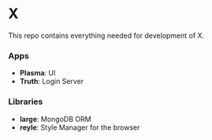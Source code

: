# X

This repo contains everything needed for development of X.

### Apps
- __Plasma__: UI
- __Truth__: Login Server

### Libraries
- __large__: MongoDB ORM
- __reyle__: Style Manager for the browser

